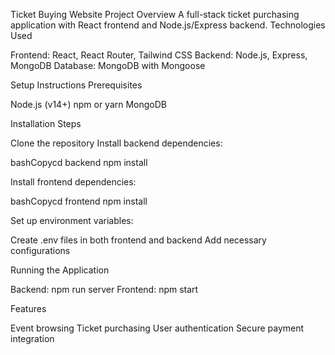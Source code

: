 Ticket Buying Website
Project Overview
A full-stack ticket purchasing application with React frontend and Node.js/Express backend.
Technologies Used

Frontend: React, React Router, Tailwind CSS
Backend: Node.js, Express, MongoDB
Database: MongoDB with Mongoose

Setup Instructions
Prerequisites

Node.js (v14+)
npm or yarn
MongoDB

Installation Steps

Clone the repository
Install backend dependencies:

bashCopycd backend
npm install

Install frontend dependencies:

bashCopycd frontend
npm install

Set up environment variables:


Create .env files in both frontend and backend
Add necessary configurations

Running the Application

Backend: npm run server
Frontend: npm start

Features

Event browsing
Ticket purchasing
User authentication
Secure payment integration